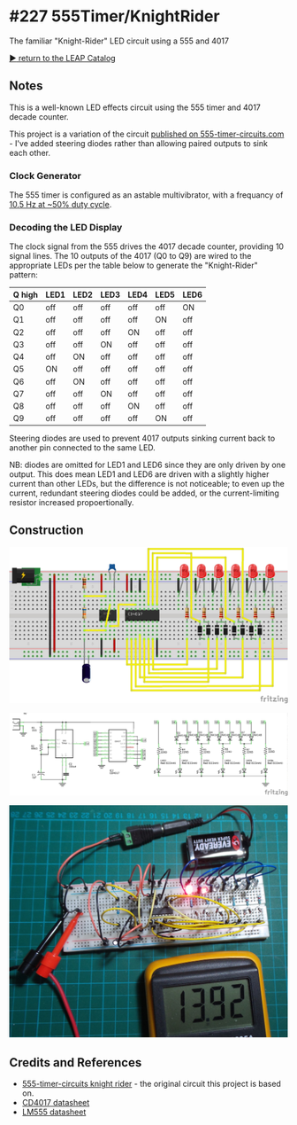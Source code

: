 # #227 555Timer/KnightRider

The familiar "Knight-Rider" LED circuit using a 555 and 4017


[:arrow_forward: return to the LEAP Catalog](http://leap.tardate.com)

## Notes

This is a well-known LED effects circuit using the 555 timer and 4017 decade counter.

This project is a variation of the circuit
[published on 555-timer-circuits.com](http://www.555-timer-circuits.com/knight-rider.html) - I've added steering diodes
rather than allowing paired outputs to sink each other.

### Clock Generator

The 555 timer is configured as an astable multivibrator, with a frequancy of
[10.5 Hz at ~50% duty cycle](http://visual555.tardate.com/?mode=astable&r1=1&r2=68&c=1).

### Decoding the LED Display

The clock signal from the 555 drives the 4017 decade counter, providing 10 signal lines.
The 10 outputs of the 4017 (Q0 to Q9) are wired to the appropriate LEDs per the table below to generate the "Knight-Rider" pattern:

| Q high | LED1 | LED2 | LED3 | LED4 | LED5 | LED6 |
|--------|------|------|------|------|------|------|
|  Q0    | off  | off  | off  | off  | off  | ON   |
|  Q1    | off  | off  | off  | off  | ON   | off  |
|  Q2    | off  | off  | off  | ON   | off  | off  |
|  Q3    | off  | off  | ON   | off  | off  | off  |
|  Q4    | off  | ON   | off  | off  | off  | off  |
|  Q5    | ON   | off  | off  | off  | off  | off  |
|  Q6    | off  | ON   | off  | off  | off  | off  |
|  Q7    | off  | off  | ON   | off  | off  | off  |
|  Q8    | off  | off  | off  | ON   | off  | off  |
|  Q9    | off  | off  | off  | off  | ON   | off  |

Steering diodes are used to prevent 4017 outputs sinking current back to another pin connected to the same LED.

NB: diodes are omitted for LED1 and LED6 since they are only driven by one output. This does mean LED1 and LED6
are driven with a slightly higher current than other LEDs, but the difference is not noticeable; to even
up the current, redundant steering diodes could be added, or the current-limiting resistor increased propoertionally.


## Construction

![Breadboard](./assets/KnightRider_bb.jpg?raw=true)

![The Schematic](./assets/KnightRider_schematic.jpg?raw=true)

![The Build](./assets/KnightRider_build.jpg?raw=true)

## Credits and References
* [555-timer-circuits knight rider](http://www.555-timer-circuits.com/knight-rider.html) - the original circuit this project is based on.
* [CD4017 datasheet](http://www.futurlec.com/4000Series/CD4017SMD.shtml)
* [LM555 datasheet](http://www.futurlec.com/Linear/LM555CM.shtml)
